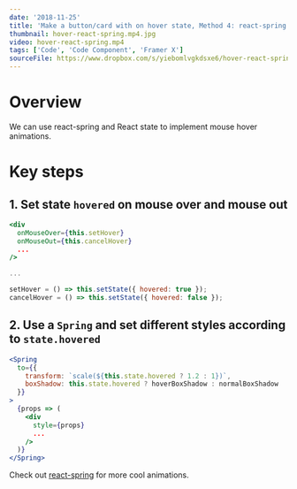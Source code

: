 ```yaml
---
date: '2018-11-25'
title: 'Make a button/card with on hover state, Method 4: react-spring'
thumbnail: hover-react-spring.mp4.jpg
video: hover-react-spring.mp4
tags: ['Code', 'Code Component', 'Framer X']
sourceFile: https://www.dropbox.com/s/yiebomlvgkdsxe6/hover-react-spring.framerx?dl=0
---
```


# Overview

We can use react-spring and React state to implement mouse hover animations.

# Key steps

## 1. Set state `hovered` on mouse over and mouse out

```jsx
<div
  onMouseOver={this.setHover}
  onMouseOut={this.cancelHover}
  ...
/>

...

setHover = () => this.setState({ hovered: true });
cancelHover = () => this.setState({ hovered: false });

```

## 2. Use a `Spring` and set different styles according to `state.hovered`

```jsx
<Spring
  to={{
    transform: `scale(${this.state.hovered ? 1.2 : 1})`,
    boxShadow: this.state.hovered ? hoverBoxShadow : normalBoxShadow
  }}
>
  {props => (
    <div
      style={props}
      ...
    />
  )}
</Spring>
```

Check out [react-spring](http://react-spring.surge.sh/spring) for more cool animations.
